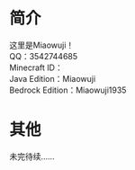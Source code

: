 # 简介
这里是Miaowuji！  
QQ：3542744685  
Minecraft ID：  
Java Edition：Miaowuji  
Bedrock Edition：Miaowuji1935
# 其他
未完待续……
